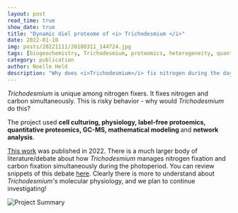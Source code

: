 ```yaml
---
layout: post
read_time: true
show_date: true
title: "Dynamic diel proteome of <i> Trichodesmium </i>"
date: 2022-01-10
img: posts/20221111/20180311_144724.jpg
tags: [biogeochemistry, Trichodesmium, proteomics, heterogeneity, quantitative biology, publication]
category: publication
author: Noelle Held
description: "Why does <i>Trichodesmium</i> fix nitrogen during the day?"
---
```

<i>Trichodesmium</i> is unique among nitrogen fixers. It fixes nitrogen and carbon simultaneously. This is risky behavior - why would <i>Trichodesmium </i> do this? 

The project used <b> cell culturing, physiology, label-free protoemics, quantitative proteomics, GC-MS, mathematical modeling </b>and <b>network analysis</b>.

[This work](https://www.nature.com/articles/s41564-021-01028-1) was published in 2022. There is a much larger body of literature/debate about how <i> Trichodesmium </i> manages nitrogen fixation and carbon fixation simultaneously during the photoperiod. You can review snippets of this debate [here](https://consensus.app/results/?q=trichodesmium%20nitrogen%20fixation%20during%20the%20day). Clearly there is more to understand about <i>Trichodesmium's </i> molecular physiology, and we plan to continue investigating! 

![Project Summary](./assets/img/posts/old_projects/trichodiel.jpeg)
